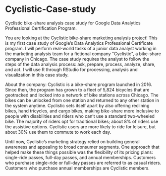 # Cyclistic-Case-study
Cyclistic bike-share analysis case study for Google Data Analytics Professional Certification Program.

You are looking at the Cyclistic bike-share marketing analysis project! This is my first case study of Google’s Data Analytics Professional Certificate
program. 
I will perform real-world tasks of a junior data analyst working in the marketing analysis team for a fictional company "Cyclistic", a bike-share company in Chicago. 
The case study requires the analyst to follow the steps of the data analysis process: ask, prepare, process, analyze, share, and act. 
I will use R through RStudio for processing, analysis and visualization in this case study.

About the company: Cyclistic is a bike-share program launched in 2016. Since then, the program has grown to a fleet of 5,824 bicycles that are geotracked and locked into a network of bike stations across Chicago. The bikes can be unlocked from one station and returned to any other station in the system anytime. Cyclistic sets itself apart by also offering reclining bikes, hand tricycles, and cargo bikes, making bike-share more inclusive to people with disabilities and riders who can’t use a standard two-wheeled bike. The majority of riders opt for traditional bikes; about 8% of riders use the assistive options. Cyclistic users are more likely to ride for leisure, but about 30% use them to commute to work each day.

Until now, Cyclistic’s marketing strategy relied on building general awareness and appealing to broad consumer segments. One approach that helped make these things possible was the flexibility of its pricing plans: single-ride passes, full-day passes, and annual memberships. Customers who purchase single-ride or full-day passes are referred to as casual riders. Customers who purchase annual memberships are Cyclistic members.
